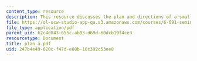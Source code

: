 ```yaml
---
content_type: resource
description: This resource discusses the plan and directions of a small power system.
file: https://ol-ocw-studio-app-qa.s3.amazonaws.com/courses/6-691-seminar-in-electric-power-systems-spring-2006/247b4e49620cf47de60b10c392c53ee0_plan_a.pdf
file_type: application/pdf
parent_uid: 62c4d843-655c-ab93-d69d-60dcb19f4ce3
resourcetype: Document
title: plan_a.pdf
uid: 247b4e49-620c-f47d-e60b-10c392c53ee0
---
```

